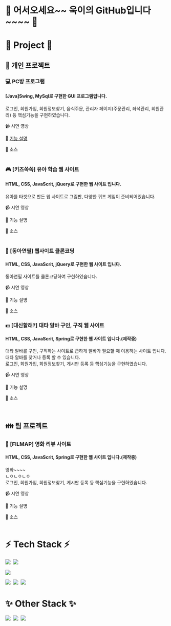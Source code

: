 # 👋 어서오세요~~ 욱이의 GitHub입니다~~~~ 👋<br>

# 📌 Project 📌

## 🏃 개인 프로젝트 ##
### 💻 PC방 프로그램<br>
#### [Java]Swing, MySql로 구현한 GUI 프로그램입니다.<br>
로그인, 회원가입, 회원정보찾기, 음식주문, 관리자 페이지(주문관리, 좌석관리, 회원관리) 등 핵심기능을 구현하였습니다.

📹 시연 영상<br>

📝 [기능 설명](www.naver.com)<br>

💾 소스<br>
<br>

### 🎮 [키즈쏙쏙] 유아 학습 웹 사이트<br>
#### HTML, CSS, JavaScrit, jQuery로 구현한 웹 사이트 입니다.<br>
유아를 타겟으로 만든 웹 사이트로 그림판, 다양한 퀴즈 게임이 준비되어있습니다.

📹 시연 영상<br>

📝 기능 설명<br>

💾 소스<br>
<br>

### 📓 [동아연필] 웹사이트 클론코딩<br> 
#### HTML, CSS, JavaScrit, jQuery로 구현한 웹 사이트 입니다.<br>
동아연필 사이트를 클론코딩하여 구현하였습니다.

📹 시연 영상<br>

📝 기능 설명<br>

💾 소스<br>

### 💵 [대신할래?] 대타 알바 구인, 구직 웹 사이트<br> 
#### HTML, CSS, JavaScrit, Spring로 구현한 웹 사이트 입니다.(제작중)<br>
대타 알바를 구인, 구직하는 사이트로 급하게 알바가 필요할 때 이용하는 사이트 입니다.<br> 
대타 알바를 찾거나 등록 할 수 있습니다.<br>
로그인, 회원가입, 회원정보찾기, 게시판 등록 등 핵심기능을 구현하였습니다. <br>

📹 시연 영상<br>

📝 기능 설명<br>

💾 소스<br>


<br>

## 👪 팀 프로젝트 ##
### 🎥 [FILMAP] 영화 리뷰 사이트<br> 
#### HTML, CSS, JavaScrit, Spring로 구현한 웹 사이트 입니다.(제작중)<br>
영화~~~~ <br> 
ㄴㅇㄴㅇㄴㅇ <br>
로그인, 회원가입, 회원정보찾기, 게시판 등록 등 핵심기능을 구현하였습니다. <br>

📹 시연 영상<br>

📝 기능 설명<br>

💾 소스<br>
<br>

# ⚡ Tech Stack ⚡
<img src="https://img.shields.io/badge/JAVA-FF5D01?style=flat-square&logo=&logoColor=white"/>&nbsp;
<img src="https://img.shields.io/badge/Spring-6DB33F?style=flat-square&logo=Spring&logoColor=white"/>

<img src="https://img.shields.io/badge/MySQL-4479A1?style=flat-square&logo=MySQL&logoColor=white"/>

<img src="https://img.shields.io/badge/HTML5-E34F26?style=flat-square&logo=HTML5&logoColor=white"/>&nbsp;
<img src="https://img.shields.io/badge/CSS3-1572B6?style=flat-square&logo=CSS3&logoColor=white"/>&nbsp;
<img src="https://img.shields.io/badge/JavaScript-F7DF1E?style=flat-square&logo=JavaScript&logoColor=black"/>
<br>

# ✨ Other Stack ✨
<img src="https://img.shields.io/badge/Photoshop-026CDF?style=flat-square&logo=Adobe Photoshop&logoColor=white"/>&nbsp;
<img src="https://img.shields.io/badge/Premiere Pro-0000FF?style=flat-square&logo=Adobe Premiere Pro&logoColor=white"/>&nbsp;
<img src="https://img.shields.io/badge/After Effects-7B42BC?style=flat-square&logo=Adobe After Effects&logoColor=white"/>
